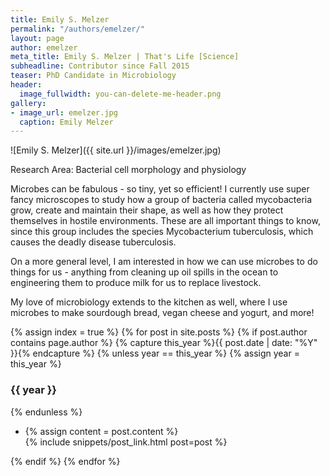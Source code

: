 ```yaml
---
title: Emily S. Melzer
permalink: "/authors/emelzer/"
layout: page
author: emelzer
meta_title: Emily S. Melzer | That's Life [Science]
subheadline: Contributor since Fall 2015
teaser: PhD Candidate in Microbiology
header:
  image_fullwidth: you-can-delete-me-header.png
gallery:
- image_url: emelzer.jpg
  caption: Emily Melzer
---
```


![Emily S. Melzer]({{ site.url }}/images/emelzer.jpg)

Research Area: Bacterial cell morphology and physiology

Microbes can be fabulous - so tiny, yet so efficient! I currently use super fancy microscopes to study how a group of bacteria called mycobacteria grow, create and maintain their shape, as well as how they protect themselves in hostile environments. These are all important things to know, since this group includes the species Mycobacterium tuberculosis, which causes the deadly disease tuberculosis. 

On a more general level, I am interested in how we can use microbes to do things for us - anything from cleaning up oil spills in the ocean to engineering them to produce milk for us to replace livestock. 

My love of microbiology extends to the kitchen as well, where I use microbes to make sourdough bread, vegan cheese and yogurt, and more! 

{% assign index = true %}
{% for post in site.posts %}
{% if post.author contains page.author %}
{% capture this_year %}{{ post.date | date: "%Y" }}{% endcapture %}
{% unless year == this_year %}
{% assign year = this_year %}
<h3>{{ year }}</h3>
{% endunless %}
<ul style="list-style-type:disc">
 <li> 
 {% assign content = post.content %} 
 <article>
 {% include snippets/post_link.html post=post %}
 </article>
 </li>
</ul>
{% endif %}
{% endfor %}
